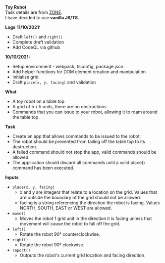**Toy Robot**\
Task details are from [ZONE](https://zone.github.io/frontend/toy-robot).\
I have decided to use **vanilla JS/TS**.

**Logs**
**11/10/2021:**
* Draft `left()` and `right()`
* Complete draft validation
* Add CodeQL via github

**10/10/2021:**
* Setup environment - webpack, tsconfig, package.json
* Add helper functions for DOM element creation and manipulation
* Initialise grid
* Draft `place(x, y, facing)` and validation

**What**
* A toy robot on a table top
* A grid of 5 x 5 units, there are no obstructions.
* Commands that you can issue to your robot, allowing it to roam around the table top.

**Task**
* Create an app that allows commands to be issued to the robot.
* The robot should be prevented from failing off the table top to its destruction.
* A failed command should not stop the app, valid commands should be allowed.
* The application should discard all commands until a valid place() command has been executed.

**Inputs**
* `place(x, y, facing)`
    * x and y are integers that relate to a location on the grid. Values that are outside the boundary of the grid should not be allowed.
    * facing is a string referencing the direction the robot is facing. Values NORTH, SOUTH, EAST or WEST are allowed.
* `move()`
    * Moves the robot 1 grid unit in the direction it is facing unless that movement will cause the robot to fall off the grid.
* `left()`
    * Rotate the robot 90° counterclockwise.
* `right()`
    * Rotate the robot 90° clockwise.
* `report()`
    * Outputs the robot's current grid location and facing direction.
